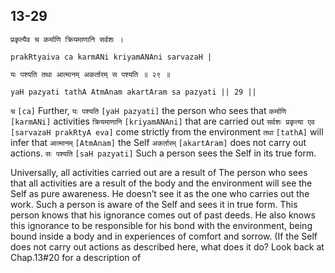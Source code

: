 ## 13-29


```shloka-sa
प्रकृत्यैव च कर्माणि क्रियमाणानि सर्वशः ।
```
```shloka-sa-hk
prakRtyaiva ca karmANi kriyamANAni sarvazaH |
```
```shloka-sa
यः पश्यति तथा आत्मानम् अकर्तारम् स पश्यति ॥ २९ ॥
```
```shloka-sa-hk
yaH pazyati tathA AtmAnam akartAram sa pazyati || 29 ||
```

`च` `[ca]` Further, `यः पश्यति` `[yaH pazyati]` the person who sees that `कर्माणि` `[karmANi]` activities `क्रियमाणानि` `[kriyamANAni]` that are carried out `सर्वशः प्रकृत्या एव` `[sarvazaH prakRtyA eva]` come strictly from the environment `तथा` `[tathA]` will infer that `आत्मानम्` `[AtmAnam]` the Self `अकर्तारम्` `[akartAram]` does not carry out actions. `सः पश्यति` `[saH pazyati]` Such a person sees the Self in its true form.

Universally, all activities carried out are a result of 
The person who sees that all activities are a result of the body and the environment will see the Self as pure awareness. He doesn’t see it as the one who carries out the work. Such a person is aware of the Self and sees it in true form.
This person knows that his ignorance comes out of past deeds. He also knows this ignorance to be responsible for his bond with the environment, being bound inside a body and in experiences of comfort and sorrow.
(If the Self does not carry out actions as described here, what does it do? Look back at Chap.13#20 for a description of 

